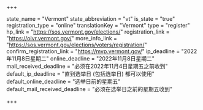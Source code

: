 +++

state_name = "Vermont"
state_abbreviation = "vt"
is_state = "true"
registration_type = "online"
translationKey = "Vermont"
type = "register"
hp_link = "https://sos.vermont.gov/elections/"
registration_link = "https://olvr.vermont.gov/"
more_info_link = "https://sos.vermont.gov/elections/voters/registration/"
confirm_registration_link = "https://mvp.vermont.gov/"
ip_deadline = "2022年11月8日星期二"
online_deadline = "2022年11月8日星期二"
mail_received_deadline = "必须在2022年11月4日星期五之前收到"
default_ip_deadline = "直到选举日 (包括选举日) 都可以使用"
default_online_deadline = "选举日前的星期五"
default_mail_received_deadline = "必须在选举日之前的星期五收到"

+++